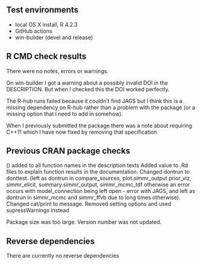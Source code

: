 ## Test environments
* local OS X install, R 4.2.3
* GitHub actions
* win-builder (devel and release)

## R CMD check results
There were no notes, errors or warnings.

On win-builder I got a warning about a possibly invalid DOI in the DESCRIPTION. But when I checked this the DOI worked perfectly. 

The R-hub runs failed because it couldn't find JAGS but I think this is a missing dependency on R-hub rather than a problem with the package (or a missing option that I need to add in somehow).

When I previously submitted the package there was a note about requiring C++11 which I have now fixed by removing that specification.

## Previous CRAN package checks
() added to all function names in the description texts
Added value to .Rd files to explain function results in the documentation.
Changed dontrun to donttest. (left as dontrun in compare_sources, 
plot.simmr_output prior_viz, simmr_elicit, summary.simmr_output, simmr_mcmc_tdf otherwise an error occurs with model_connection being 
left open - error with JAGS, and left as dontrun in simmr_mcmc and simmr_ffvb due to long times otherwise).
Changed cat/print to message.
Removed setting options and used supressWarnings instead

Package size was too large.
Version number was not updated.

## Reverse dependencies
There are currently no reverse dependencies